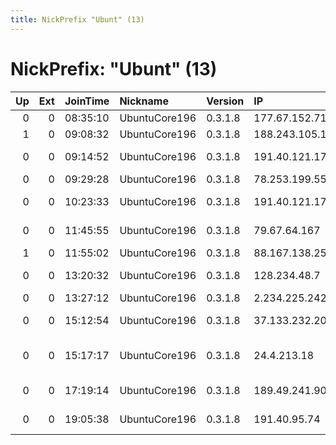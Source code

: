 ```yaml
---
title: NickPrefix "Ubunt" (13)
---
```


# NickPrefix: "Ubunt" (13)

|   Up |   Ext | JoinTime   | Nickname      | Version   | IP              | AS                                | CC   |   ORp |   Dirp | OS    | Contact   |   eFamMembers |
|-----:|------:|:-----------|:--------------|:----------|:----------------|:----------------------------------|:-----|------:|-------:|:------|:----------|--------------:|
|    0 |     0 | 08:35:10   | UbuntuCore196 | 0.3.1.8   | 177.67.152.71   | None                              | br   | 38449 |      0 | Linux | None      |             1 |
|    1 |     0 | 09:08:32   | UbuntuCore196 | 0.3.1.8   | 188.243.105.166 | SkyNet Ltd.                       | ru   | 40987 |      0 | Linux | None      |             1 |
|    0 |     0 | 09:14:52   | UbuntuCore196 | 0.3.1.8   | 191.40.121.17   | Telemar Norte Leste S.A.          | br   | 36001 |      0 | Linux | None      |             1 |
|    0 |     0 | 09:29:28   | UbuntuCore196 | 0.3.1.8   | 78.253.199.55   | Free SAS                          | fr   | 43128 |      0 | Linux | None      |             1 |
|    0 |     0 | 10:23:33   | UbuntuCore196 | 0.3.1.8   | 191.40.121.17   | Telemar Norte Leste S.A.          | br   | 37947 |      0 | Linux | None      |             1 |
|    0 |     0 | 11:45:55   | UbuntuCore196 | 0.3.1.8   | 79.67.64.167    | Tiscali UK Limited                | gb   | 38737 |      0 | Linux | None      |             1 |
|    1 |     0 | 11:55:02   | UbuntuCore196 | 0.3.1.8   | 88.167.138.251  | Free SAS                          | fr   | 42489 |      0 | Linux | None      |             1 |
|    0 |     0 | 13:20:32   | UbuntuCore196 | 0.3.1.8   | 128.234.48.7    | Saudi Telecom Company JSC         | sa   | 33813 |      0 | Linux | None      |             1 |
|    0 |     0 | 13:27:12   | UbuntuCore196 | 0.3.1.8   | 2.234.225.242   | Fastweb                           | it   | 41071 |      0 | Linux | None      |             1 |
|    0 |     0 | 15:12:54   | UbuntuCore196 | 0.3.1.8   | 37.133.232.200  | Orange Espagne S.A.U.             | es   | 45427 |      0 | Linux | None      |             1 |
|    0 |     0 | 15:17:17   | UbuntuCore196 | 0.3.1.8   | 24.4.213.18     | Comcast Cable Communications, LLC | us   | 38863 |      0 | Linux | None      |             1 |
|    0 |     0 | 17:19:14   | UbuntuCore196 | 0.3.1.8   | 189.49.241.90   | Telemar Norte Leste S.A.          | br   | 39321 |      0 | Linux | None      |             1 |
|    0 |     0 | 19:05:38   | UbuntuCore196 | 0.3.1.8   | 191.40.95.74    | Telemar Norte Leste S.A.          | br   | 39223 |      0 | Linux | None      |             1 |
